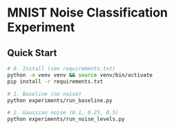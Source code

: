 # MNIST Noise Classification Experiment

## Quick Start
```bash
# 0. Install (see requirements.txt)
python -m venv venv && source venv/bin/activate
pip install -r requirements.txt

# 1. Baseline (no noise)
python experiments/run_baseline.py

# 2. Gaussian noise (0.1, 0.25, 0.5)
python experiments/run_noise_levels.py
